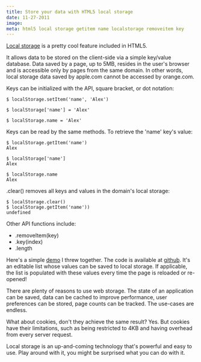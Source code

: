 ```yaml
---
title: Store your data with HTML5 local storage
date: 11-27-2011    
image:
meta: html5 local storage getitem name localstorage removeitem key
---
```


[Local storage][3] is a pretty cool feature included in HTML5.

It allows data to be stored on the client-side via a simple key/value database. Data saved by a page, up to 5MB, resides in the user's browser and is accessible only by pages from the same domain. In other words, local storage data saved by apple.com cannot be accessed by orange.com.

Keys can be initialized with the API, square bracket, or dot notation:

<pre><code>$ localStorage.setItem('name', 'Alex')

$ localStorage['name'] = 'Alex'

$ localStorage.name = 'Alex'
</code></pre>

Keys can be read by the same methods. To retrieve the 'name' key's value:

<pre><code>$ localStorage.getItem('name')
Alex

$ localStorage['name']
Alex

$ localStorage.name
Alex
</code></pre>

.clear() removes all keys and values in the domain's local storage:

<pre><code>$ localStorage.clear()
$ localStorage.getItem('name'))
undefined
</code></pre>

Other API functions include:

* .removeItem(key)
* .key(index)
* .length

Here's a simple [demo][1] I threw together. The code is available at [github][2]. It's an editable list whose values can be saved to local storage. If applicable, the list is populated with these values every time the page is reloaded or re-opened!

There are plenty of reasons to use web storage. The state of an application can be saved, data can be cached to improve performance, user preferences can be stored, page counts can be tracked. The use-cases are endless.

What about cookies, don't they achieve the same result? Yes. But cookies have their limitations, such as being restricted to 4KB and having overhead from every server request.

Local storage is an up-and-coming technology that's powerful and easy to use. Play around with it, you might be surprised what you can do with it.

[1]: /localstorage_demo/
[2]: https://github.com/alexle/localstorage_demo
[3]: http://diveintohtml5.info/storage.html
